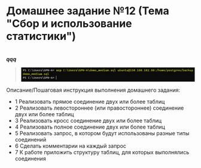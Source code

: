# Домашнее задание №12 (Тема "Сбор и использование статистики")

<br>__*qqq*__
> <img src="pic/0.JPG" align="center" />

Описание/Пошаговая инструкция выполнения домашнего задания:

* 1 Реализовать прямое соединение двух или более таблиц
* 2 Реализовать левостороннее (или правостороннее) соединение двух или более таблиц
* 3 Реализовать кросс соединение двух или более таблиц
* 4 Реализовать полное соединение двух или более таблиц
* 5 Реализовать запрос, в котором будут использованы разные типы соединений
* 6 Сделать комментарии на каждый запрос
* 7 К работе приложить структуру таблиц, для которых выполнялись соединения




